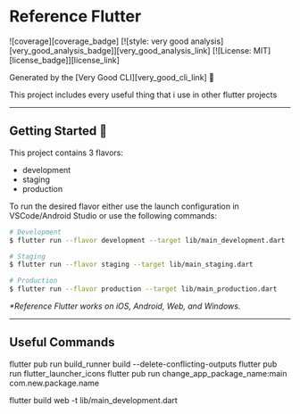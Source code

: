 # Reference Flutter

![coverage][coverage_badge]
[![style: very good analysis][very_good_analysis_badge]][very_good_analysis_link]
[![License: MIT][license_badge]][license_link]

Generated by the [Very Good CLI][very_good_cli_link] 🤖

This project includes every useful thing that i use in other flutter projects

---

## Getting Started 🚀

This project contains 3 flavors:

- development
- staging
- production

To run the desired flavor either use the launch configuration in VSCode/Android Studio or use the following commands:

```sh
# Development
$ flutter run --flavor development --target lib/main_development.dart

# Staging
$ flutter run --flavor staging --target lib/main_staging.dart

# Production
$ flutter run --flavor production --target lib/main_production.dart
```

_\*Reference Flutter works on iOS, Android, Web, and Windows._

---

## Useful Commands

flutter pub run build_runner build --delete-conflicting-outputs
flutter pub run flutter_launcher_icons
flutter pub run change_app_package_name:main com.new.package.name

flutter build web -t lib/main_development.dart
